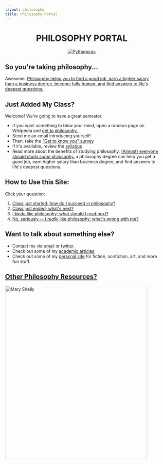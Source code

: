 ```yaml
---
layout: philosophy
title: Philosophy Portal
--- 
```


<center>

<h1>PHILOSOPHY PORTAL</h1>

<a href="https://en.wikipedia.org/wiki/Pythagoras"><img src="http://www.famous-mathematicians.com/images/pythagoras.jpg" class="w3-border w3-padding-4 w3-padding-tiny" alt="Pythagoras"></a>

</center>

## So you're taking philosophy...

Awesome. [Philosophy helps you to find a good job, earn a higher salary than a business degree, become fully human, and find answers to life's deepest questions.](/philosophy-3-major)

## Just Added My Class?

Welcome! We're going to have a great semester.

- If you want something to blow your mind, open a random page on Wikipedia and [get to philosophy.](/wikipedia)
- Send me an email introducing yourself!
- Then, take the ["Get to know you" survey](https://docs.google.com/forms/d/17A6-27pW2lrI4S6rEpV8GIh_OycvQHCc01fkyuoxPYw/viewform?usp=send_form)
- If it's available, review the [syllabus](/teaching)
- Read more about the benefits of studying philosophy. [(Almost) everyone should study *some* philosophy.](http://www.whystudyphilosophy.com) a philosophy degree can help you get a good job, earn higher salary than business degree, and find answers to life's deepest questions. 

## How to Use this Site:

Click your question: 

1. [Class just started; how do I succeed in philosophy?](/philosophy-class)
5. [Class just ended; what's next?](/philosophy-6-next)
2. [I kinda like philosophy; what should I read next?](/philosophy-6-next)
4. [No, seriously -- I *really* like philosophy; what's wrong with me?](/philosophy-6-next)


## Want to talk about something else?

- Contact me via [email](keith.buhler@uky.edu) or [twitter](https://twitter.com/Keith_Buhler). 
- Check out some of my [academic articles](https://uky.academia.edu/KeithBuhler)
- Check out some of my [personal site](/fun) for fiction, nonfiction, art, and more fun stuff.

## [Other Philosophy Resources?](/philosophy-resources)

<a href="https://en.wikipedia.org/wiki/Mary_Wollstonecraft"> <img src="https://upload.wikimedia.org/wikipedia/commons/3/36/Mary_Wollstonecraft_by_John_Opie_(c._1797).jpg" alt="Mary Shelly" width="467" height="569"></a>

